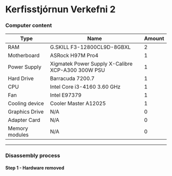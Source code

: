 # Kerfisstjórnun Verkefni 2

### Computer content
|Type|Name|Amount|
|-|-|-|
|RAM|G.SKILL F3-12800CL9D-8GBXL|2|
|Motherboard|ASRock H97M Pro4|1|
|Power Supply|Xigmatek Power Supply X-Calibre XCP-A300 300W PSU|1|
|Hard Drive|Barracuda 7200.7|1|
|CPU|Intel Core i3-4160 3.60 GHz|1|
|Fan|Intel E97379|1|
|Cooling device|Cooler Master A12025|1|
|Graphics Drive|N/A|0|
|Adapter Card|N/A|0|
|Memory modules|N/A|0|

---
### Disassembly process

#### Step 1 - Hardware removed
